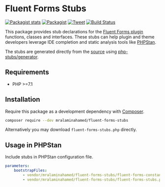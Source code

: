 # Fluent Forms Stubs

[![Packagist stats](https://img.shields.io/packagist/dt/mralaminahamed/fluent-forms-stubs.svg)](https://packagist.org/packages/mralaminahamed/fluent-forms-stubs/stats)
[![Packagist](https://img.shields.io/packagist/v/mralaminahamed/fluent-forms-stubs.svg?color=4CC61E&style=popout)](https://packagist.org/packages/mralaminahamed/fluent-forms-stubs)
[![Tweet](https://img.shields.io/badge/Tweet-share-d5d5d5?style=social&logo=twitter)](https://twitter.com/intent/tweet?text=https%3A%2F%2Fgithub.com%2Fmralaminahamed%2Fphpstan-fluent-forms-stubs&url=I%20use%20mralaminahamed%2Fphpstan-fluent-forms-stubs%20for%20IDE%20completion%20and%20static%20analysis)
[![Build Status](https://app.travis-ci.com/mralaminahamed/phpstan-fluent-forms-stubs.svg?branch=master)](https://app.travis-ci.com/mralaminahamed/phpstan-fluent-forms-stubs)

This package provides stub declarations for the [Fluent Forms plugin](https://wordpress.org/plugins/fluentform/)
functions, classes and interfaces.
These stubs can help plugin and theme developers leverage IDE completion
and static analysis tools like [PHPStan](https://github.com/phpstan/phpstan).

The stubs are generated directly from the [source](https://wordpress.org/plugins/fluentform/)
using [php-stubs/generator](https://github.com/php-stubs/generator).

## Requirements

- PHP >=7.1

## Installation

Require this package as a development dependency with [Composer](https://getcomposer.org).

```bash
composer require --dev mralaminahamed/fluent-forms-stubs
```

Alternatively you may download `fluent-forms-stubs.php` directly.

## Usage in PHPStan

Include stubs in PHPStan configuration file.

```yaml
parameters:
    bootstrapFiles:
        - vendor/mralaminahamed/fluent-forms-stubs/fluent-forms-constants-stubs.php
        - vendor/mralaminahamed/fluent-forms-stubs/fluent-forms-stubs.php
```
